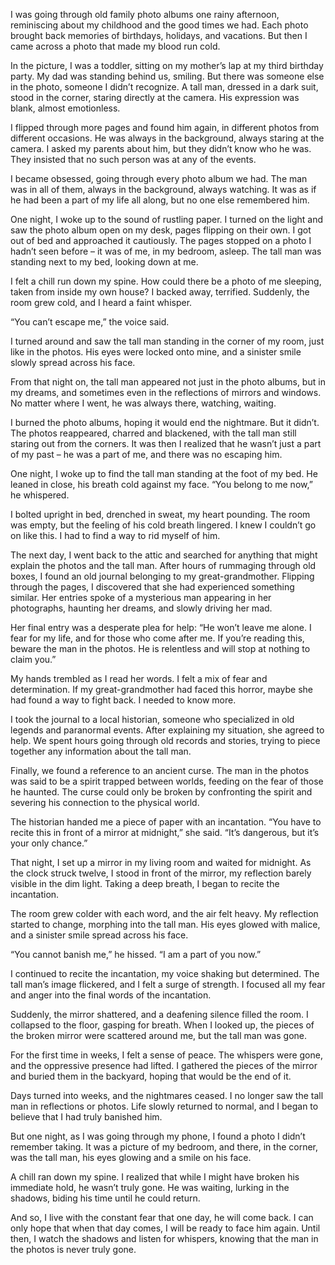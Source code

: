 I was going through old family photo albums one rainy afternoon, reminiscing about my childhood and the good times we had. Each photo brought back memories of birthdays, holidays, and vacations. But then I came across a photo that made my blood run cold.

In the picture, I was a toddler, sitting on my mother’s lap at my third birthday party. My dad was standing behind us, smiling. But there was someone else in the photo, someone I didn’t recognize. A tall man, dressed in a dark suit, stood in the corner, staring directly at the camera. His expression was blank, almost emotionless.

I flipped through more pages and found him again, in different photos from different occasions. He was always in the background, always staring at the camera. I asked my parents about him, but they didn’t know who he was. They insisted that no such person was at any of the events.

I became obsessed, going through every photo album we had. The man was in all of them, always in the background, always watching. It was as if he had been a part of my life all along, but no one else remembered him.

One night, I woke up to the sound of rustling paper. I turned on the light and saw the photo album open on my desk, pages flipping on their own. I got out of bed and approached it cautiously. The pages stopped on a photo I hadn’t seen before – it was of me, in my bedroom, asleep. The tall man was standing next to my bed, looking down at me.

I felt a chill run down my spine. How could there be a photo of me sleeping, taken from inside my own house? I backed away, terrified. Suddenly, the room grew cold, and I heard a faint whisper.

“You can’t escape me,” the voice said.

I turned around and saw the tall man standing in the corner of my room, just like in the photos. His eyes were locked onto mine, and a sinister smile slowly spread across his face.

From that night on, the tall man appeared not just in the photo albums, but in my dreams, and sometimes even in the reflections of mirrors and windows. No matter where I went, he was always there, watching, waiting.

I burned the photo albums, hoping it would end the nightmare. But it didn’t. The photos reappeared, charred and blackened, with the tall man still staring out from the corners. It was then I realized that he wasn’t just a part of my past – he was a part of me, and there was no escaping him.

One night, I woke up to find the tall man standing at the foot of my bed. He leaned in close, his breath cold against my face. “You belong to me now,” he whispered.

I bolted upright in bed, drenched in sweat, my heart pounding. The room was empty, but the feeling of his cold breath lingered. I knew I couldn’t go on like this. I had to find a way to rid myself of him.

The next day, I went back to the attic and searched for anything that might explain the photos and the tall man. After hours of rummaging through old boxes, I found an old journal belonging to my great-grandmother. Flipping through the pages, I discovered that she had experienced something similar. Her entries spoke of a mysterious man appearing in her photographs, haunting her dreams, and slowly driving her mad.

Her final entry was a desperate plea for help: “He won’t leave me alone. I fear for my life, and for those who come after me. If you’re reading this, beware the man in the photos. He is relentless and will stop at nothing to claim you.”

My hands trembled as I read her words. I felt a mix of fear and determination. If my great-grandmother had faced this horror, maybe she had found a way to fight back. I needed to know more.

I took the journal to a local historian, someone who specialized in old legends and paranormal events. After explaining my situation, she agreed to help. We spent hours going through old records and stories, trying to piece together any information about the tall man.

Finally, we found a reference to an ancient curse. The man in the photos was said to be a spirit trapped between worlds, feeding on the fear of those he haunted. The curse could only be broken by confronting the spirit and severing his connection to the physical world.

The historian handed me a piece of paper with an incantation. “You have to recite this in front of a mirror at midnight,” she said. “It’s dangerous, but it’s your only chance.”

That night, I set up a mirror in my living room and waited for midnight. As the clock struck twelve, I stood in front of the mirror, my reflection barely visible in the dim light. Taking a deep breath, I began to recite the incantation.

The room grew colder with each word, and the air felt heavy. My reflection started to change, morphing into the tall man. His eyes glowed with malice, and a sinister smile spread across his face.

“You cannot banish me,” he hissed. “I am a part of you now.”

I continued to recite the incantation, my voice shaking but determined. The tall man’s image flickered, and I felt a surge of strength. I focused all my fear and anger into the final words of the incantation.

Suddenly, the mirror shattered, and a deafening silence filled the room. I collapsed to the floor, gasping for breath. When I looked up, the pieces of the broken mirror were scattered around me, but the tall man was gone.

For the first time in weeks, I felt a sense of peace. The whispers were gone, and the oppressive presence had lifted. I gathered the pieces of the mirror and buried them in the backyard, hoping that would be the end of it.

Days turned into weeks, and the nightmares ceased. I no longer saw the tall man in reflections or photos. Life slowly returned to normal, and I began to believe that I had truly banished him.

But one night, as I was going through my phone, I found a photo I didn’t remember taking. It was a picture of my bedroom, and there, in the corner, was the tall man, his eyes glowing and a smile on his face.

A chill ran down my spine. I realized that while I might have broken his immediate hold, he wasn’t truly gone. He was waiting, lurking in the shadows, biding his time until he could return.

And so, I live with the constant fear that one day, he will come back. I can only hope that when that day comes, I will be ready to face him again. Until then, I watch the shadows and listen for whispers, knowing that the man in the photos is never truly gone.